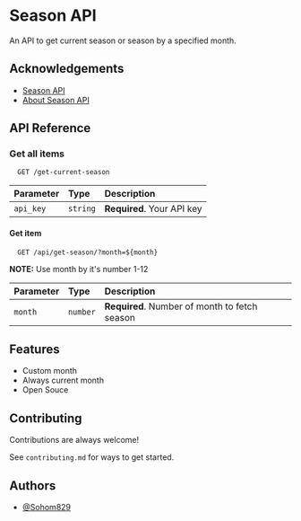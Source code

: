 # Season API

An API to get current season or season by a specified month.

## Acknowledgements

- [Season API](https://github.com/Sohom829/SeasonAPI)
- [About Season API](https://github.com/Sohom829/SeasonAPI/blob/main/README.md)

## API Reference

### Get all items

```http
  GET /get-current-season
```

| Parameter | Type     | Description                |
| :-------- | :------- | :------------------------- |
| `api_key` | `string` | **Required**. Your API key |

#### Get item

```http
  GET /api/get-season/?month=${month}
```

**NOTE:** Use month by it's number 1-12

| Parameter | Type     | Description                                   |
| :-------- | :------- | :-------------------------------------------- |
| `month`   | `number` | **Required**. Number of month to fetch season |

## Features

- Custom month
- Always current month
- Open Souce

## Contributing

Contributions are always welcome!

See `contributing.md` for ways to get started.

## Authors

- [@Sohom829](https://www.github.com/Sohom829)
